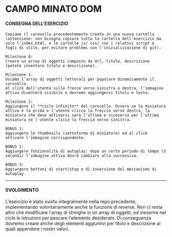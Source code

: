 # CAMPO MINATO DOM

#### CONSEGNA DELL'ESERCIZIO 

```
Copiamo il carosello precedentemente creato in una nuova cartella (attenzione: non bisogna copiare tutta la cartella dell'esercizio ma solo l'index.html, e le cartelle js/ css/ con i relativi script e fogli di stile, per evitare problemi con l'inizializzazione di git).

Milestone 0:
Creare un array di oggetti composto da Url, titolo, descrizione (potete inventare titolo e descrizione).

Milestone 1:
Usiamo l’array di oggetti letterali per popolare dinamicamente il carosello.
Al click dell'utente sulle frecce verso sinistra o destra, l'immagine attiva diventerà visibile e dovremo aggiungervi titolo e testo.

Milestone 2:
Aggiungere il **ciclo infinito** del carosello. Ovvero se la miniatura attiva è la prima e l'utente clicca la freccia verso destra, la miniatura che deve attivarsi sarà l'ultima e viceversa per l'ultima miniatura se l'utente clicca la freccia verso sinistra.

BONUS 1:
Aggiungere le thumbnails (sottoforma di miniatura) ed al click attivare l’immagine corrispondente.

BONUS 2:
Aggiungere funzionalità di autoplay: dopo un certo periodo di tempo (3 secondi) l’immagine attiva dovrà cambiare alla successiva.

BONUS 3:
Aggiungere bottoni di start/stop e di inversione del meccanismo di autoplay.
```

---

#### SVOLGIMENTO

L'esercizio è stato svolto integralmente nella repo precedente, implementando volontariamente anche la funzione di reverse. Non ci resta altro che modificare l'array di stringhe in un array di oggetti, ed ineserire nel ciclo le istruzioni per pescare l'elemento desiderato. Di conseguenza dovremo creare anche degli elementi aggiuntivi per titolo e descrizione ai quali appendere i nostri valori.

